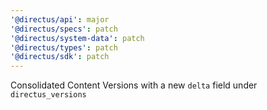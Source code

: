 ```yaml
---
'@directus/api': major
'@directus/specs': patch
'@directus/system-data': patch
'@directus/types': patch
'@directus/sdk': patch
---
```


Consolidated Content Versions with a new `delta` field under `directus_versions`
